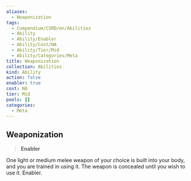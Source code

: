 ```yaml
---
aliases:
  - Weaponization
tags:
  - Compendium/CSRD/en/Abilities
  - Ability
  - Ability/Enabler
  - Ability/Cost/NA
  - Ability/Tier/Mid
  - Ability/Categories/Meta
title: Weaponization
collection: Abilities
kind: Ability
action: false
enabler: true
cost: NA
tier: Mid
pools: []
categories:
  - Meta
---
```

## Weaponization  
>**Enabler**
  
One light or medium melee weapon of your choice is built into your body, and you are trained in using it. The weapon is concealed until you wish to use it. Enabler.